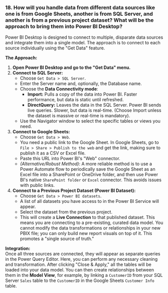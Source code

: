 ### 18. How will you handle data from different data sources like one is from Google Sheets, another is from SQL Server, and another is from a previous project dataset? What will be the approach to bring them into Power BI Desktop?

Power BI Desktop is designed to connect to multiple, disparate data sources and integrate them into a single model. The approach is to connect to each source individually using the "Get Data" feature.

**The Approach:**

1. **Open Power BI Desktop and go to the "Get Data" menu.**
2. **Connect to SQL Server:**
    - Choose `Get Data > SQL Server`.
    - Enter the Server name and, optionally, the Database name.
    - Choose the **Data Connectivity mode**:
        - **Import:** Pulls a copy of the data into Power BI. Faster performance, but data is static until refreshed.
        - **DirectQuery:** Leaves the data in the SQL Server. Power BI sends live queries. Slower, but data is real-time. (Choose Import unless the dataset is massive or real-time is mandatory).
    - Use the Navigator window to select the specific tables or views you need.
3. **Connect to Google Sheets:**
    - Choose `Get Data > Web`.
    - You need a public link to the Google Sheet. In Google Sheets, go to `File > Share > Publish to the web` and get the link, making sure to publish it as a CSV or Excel file.
    - Paste this URL into Power BI's "Web" connector.
    - _(Alternative/Robust Method)_: A more reliable method is to use a Power Automate flow to periodically save the Google Sheet as an Excel file into a SharePoint or OneDrive folder, and then use Power BI's native `SharePoint folder` or `Excel` connector. This avoids issues with public links.
4. **Connect to a Previous Project Dataset (Power BI Dataset):**
    - Choose `Get Data > Power BI datasets`.
    - A list of all datasets you have access to in the Power BI Service will appear.
    - Select the dataset from the previous project.
    - This will create a **Live Connection** to that published dataset. This means you are connecting to a pre-existing, curated data model. You cannot modify the data transformations or relationships in your new PBIX file; you can only build new report visuals on top of it. This promotes a "single source of truth."

**Integration:**  
Once all three sources are connected, they will appear as separate queries in the Power Query Editor. Here, you can perform any necessary cleaning and transformation. After clicking "Close & Apply," all the tables will be loaded into your data model. You can then create relationships between them in the **Model View**, for example, by linking a `CustomerID` from your SQL Server `Sales` table to the `CustomerID` in the Google Sheets `Customer Info` table.
